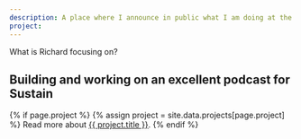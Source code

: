 ```yaml
---
description: A place where I announce in public what I am doing at the moment.
project: 
---
```


What is Richard focusing on?

## Building and working on an excellent podcast for Sustain

{% if page.project %}
  {% assign project = site.data.projects[page.project] %}
  Read more about <a href="https://burntfen.com/projects/{{ page.project }}">{{ project.title }}</a>.
{% endif %}

